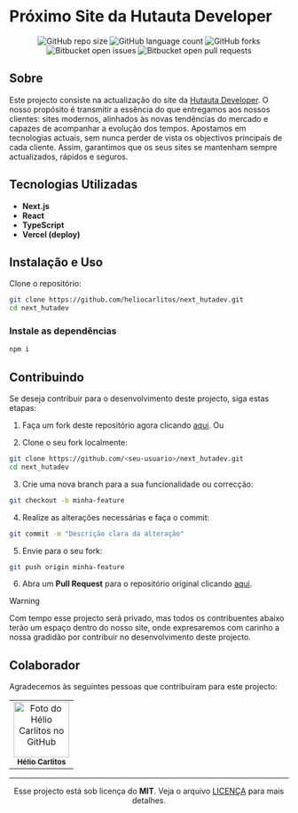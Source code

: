 # Próximo Site da Hutauta Developer

<div align="center">
  
![GitHub repo size](https://img.shields.io/github/repo-size/heliocarlitos/next_hutadev?style=for-the-badge)
![GitHub language count](https://img.shields.io/github/languages/count/heliocarlitos/next_hutadev?style=for-the-badge)
![GitHub forks](https://img.shields.io/github/forks/heliocarlitos/next_hutadev?style=for-the-badge)
![Bitbucket open issues](https://img.shields.io/bitbucket/issues/heliocarlitos/next_hutadev?style=for-the-badge)
![Bitbucket open pull requests](https://img.shields.io/bitbucket/pr-raw/heliocarlitos/next_hutadev?style=for-the-badge)

</div>

<!--<picture>
     <source media="(prefers-color-scheme: dark)" srcset="imagens/preview.webp">
     <source media="(prefers-color-scheme: light)" srcset="imagens/preview.webp">
     <img alt="Imagem de demo" src="imagens/preview.webp">
</picture>-->

## Sobre

Este projecto consiste na actualização do site da [Hutauta Developer](https://hutadev.vercel.app/). O nosso propósito é transmitir a essência do que entregamos aos nossos clientes: sites modernos, alinhados às novas tendências do mercado e capazes de acompanhar a evolução dos tempos. Apostamos em tecnologias actuais, sem nunca perder de vista os objectivos principais de cada cliente. Assim, garantimos que os seus sites se mantenham sempre actualizados, rápidos e seguros.

## Tecnologias Utilizadas

-   **Next.js**
-   **React**
-   **TypeScript**
-   **Vercel (deploy)**

## Instalação e Uso

Clone o repositório:

```bash
git clone https://github.com/heliocarlitos/next_hutadev.git
cd next_hutadev
```

### Instale as dependências

```bash
npm i
```

## Contribuindo

Se deseja contribuir para o desenvolvimento deste projecto, siga estas etapas:

1. Faça um fork deste repositório agora clicando [aqui](https://github.com/heliocarlitos/next_hutadev/fork). Ou

2. Clone o seu fork localmente:

```bash
git clone https://github.com/<seu-usuario>/next_hutadev.git
cd next_hutadev
```

3. Crie uma nova branch para a sua funcionalidade ou correcção:

```bash
git checkout -b minha-feature
```

4. Realize as alterações necessárias e faça o commit:

```bash
git commit -m "Descrição clara da alteração"
```

5. Envie para o seu fork:

```bash
git push origin minha-feature
```

6. Abra um **Pull Request** para o repositório original clicando [aqui](https://github.com/heliocarlitos/next_hutadev/pulls).

> [!WARNING]
> Com tempo esse projecto será privado, mas todos os contribuentes abaixo terão um espaço dentro do nosso site, onde expresaremos com carinho a nossa gradidão por contribuir no desenvolvimento deste projecto.

## Colaborador

Agradecemos às seguintes pessoas que contribuíram para este projecto:

<table>
<tr>
<td align="center" title="Ver perfil de Hélio Carlitos">
     <a href="https://github.com/heliocarlitos">
     <img src="https://avatars3.githubusercontent.com/u/112761333" width="100px;" alt="Foto do Hélio Carlitos no GitHub"/><br>
     <sub>
          <b>Hélio Carlitos</b>
     </sub>
     </a>
</td>
</tr>
</table>

<hr/>

<div align="center">
  
Esse projecto está sob licença do **MIT**. Veja o arquivo [LICENÇA](https://github.com/heliocarlitos/next_hutadev/blob/main/LICENSE) para mais detalhes.

</div>
